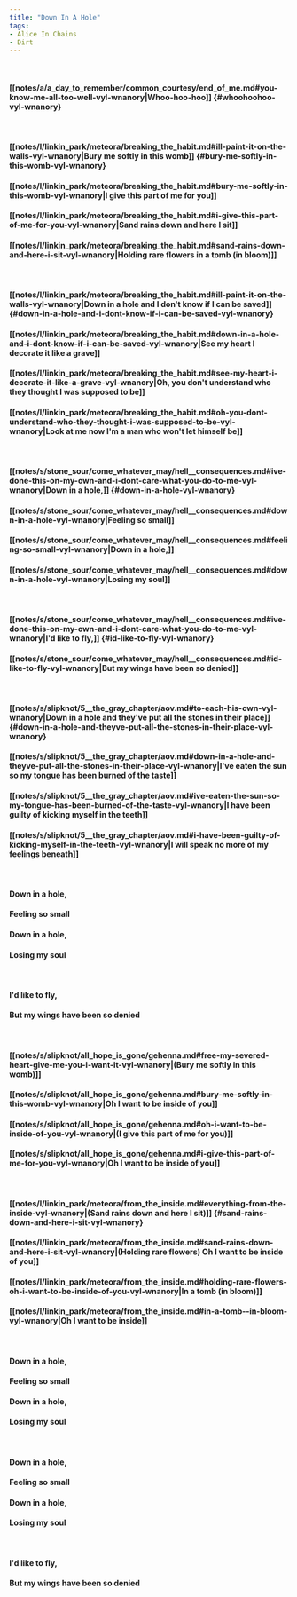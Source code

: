 ```yaml
---
title: "Down In A Hole"
tags:
- Alice In Chains
- Dirt
---
```

&nbsp;
#### [[notes/a/a_day_to_remember/common_courtesy/end_of_me.md#you-know-me-all-too-well-vyl-wnanory|Whoo-hoo-hoo]] {#whoohoohoo-vyl-wnanory}
&nbsp;
#### [[notes/l/linkin_park/meteora/breaking_the_habit.md#ill-paint-it-on-the-walls-vyl-wnanory|Bury me softly in this womb]] {#bury-me-softly-in-this-womb-vyl-wnanory}
#### [[notes/l/linkin_park/meteora/breaking_the_habit.md#bury-me-softly-in-this-womb-vyl-wnanory|I give this part of me for you]]
#### [[notes/l/linkin_park/meteora/breaking_the_habit.md#i-give-this-part-of-me-for-you-vyl-wnanory|Sand rains down and here I sit]]
#### [[notes/l/linkin_park/meteora/breaking_the_habit.md#sand-rains-down-and-here-i-sit-vyl-wnanory|Holding rare flowers in a tomb  (in bloom)]]
&nbsp;
#### [[notes/l/linkin_park/meteora/breaking_the_habit.md#ill-paint-it-on-the-walls-vyl-wnanory|Down in a hole and I don't know if I can be saved]] {#down-in-a-hole-and-i-dont-know-if-i-can-be-saved-vyl-wnanory}
#### [[notes/l/linkin_park/meteora/breaking_the_habit.md#down-in-a-hole-and-i-dont-know-if-i-can-be-saved-vyl-wnanory|See my heart I decorate it like a grave]]
#### [[notes/l/linkin_park/meteora/breaking_the_habit.md#see-my-heart-i-decorate-it-like-a-grave-vyl-wnanory|Oh, you don't understand who they thought I was supposed to be]]
#### [[notes/l/linkin_park/meteora/breaking_the_habit.md#oh-you-dont-understand-who-they-thought-i-was-supposed-to-be-vyl-wnanory|Look at me now I'm a man who won't let himself be]]
&nbsp;
#### [[notes/s/stone_sour/come_whatever_may/hell__consequences.md#ive-done-this-on-my-own-and-i-dont-care-what-you-do-to-me-vyl-wnanory|Down in a hole,]] {#down-in-a-hole-vyl-wnanory}
#### [[notes/s/stone_sour/come_whatever_may/hell__consequences.md#down-in-a-hole-vyl-wnanory|Feeling so small]]
#### [[notes/s/stone_sour/come_whatever_may/hell__consequences.md#feeling-so-small-vyl-wnanory|Down in a hole,]]
#### [[notes/s/stone_sour/come_whatever_may/hell__consequences.md#down-in-a-hole-vyl-wnanory|Losing my soul]]
&nbsp;
#### [[notes/s/stone_sour/come_whatever_may/hell__consequences.md#ive-done-this-on-my-own-and-i-dont-care-what-you-do-to-me-vyl-wnanory|I'd like to fly,]] {#id-like-to-fly-vyl-wnanory}
#### [[notes/s/stone_sour/come_whatever_may/hell__consequences.md#id-like-to-fly-vyl-wnanory|But my wings have been so denied]]
&nbsp;
#### [[notes/s/slipknot/5__the_gray_chapter/aov.md#to-each-his-own-vyl-wnanory|Down in a hole and they've put all the stones in their place]] {#down-in-a-hole-and-theyve-put-all-the-stones-in-their-place-vyl-wnanory}
#### [[notes/s/slipknot/5__the_gray_chapter/aov.md#down-in-a-hole-and-theyve-put-all-the-stones-in-their-place-vyl-wnanory|I've eaten the sun so my tongue has been burned of the taste]]
#### [[notes/s/slipknot/5__the_gray_chapter/aov.md#ive-eaten-the-sun-so-my-tongue-has-been-burned-of-the-taste-vyl-wnanory|I have been guilty of kicking myself in the teeth]]
#### [[notes/s/slipknot/5__the_gray_chapter/aov.md#i-have-been-guilty-of-kicking-myself-in-the-teeth-vyl-wnanory|I will speak no more of my feelings beneath]]
&nbsp;
#### Down in a hole,
#### Feeling so small
#### Down in a hole,
#### Losing my soul
&nbsp;
#### I'd like to fly,
#### But my wings have been so denied
&nbsp;
#### [[notes/s/slipknot/all_hope_is_gone/gehenna.md#free-my-severed-heart-give-me-you-i-want-it-vyl-wnanory|(Bury me softly in this womb)]]
#### [[notes/s/slipknot/all_hope_is_gone/gehenna.md#bury-me-softly-in-this-womb-vyl-wnanory|Oh I want to be inside of you]]
#### [[notes/s/slipknot/all_hope_is_gone/gehenna.md#oh-i-want-to-be-inside-of-you-vyl-wnanory|(I give this part of me for you)]]
#### [[notes/s/slipknot/all_hope_is_gone/gehenna.md#i-give-this-part-of-me-for-you-vyl-wnanory|Oh I want to be inside of you]]
&nbsp;
#### [[notes/l/linkin_park/meteora/from_the_inside.md#everything-from-the-inside-vyl-wnanory|(Sand rains down and here I sit)]] {#sand-rains-down-and-here-i-sit-vyl-wnanory}
#### [[notes/l/linkin_park/meteora/from_the_inside.md#sand-rains-down-and-here-i-sit-vyl-wnanory|(Holding rare flowers) Oh I want to be inside of you]]
#### [[notes/l/linkin_park/meteora/from_the_inside.md#holding-rare-flowers-oh-i-want-to-be-inside-of-you-vyl-wnanory|In a tomb  (in bloom)]]
#### [[notes/l/linkin_park/meteora/from_the_inside.md#in-a-tomb--in-bloom-vyl-wnanory|Oh I want to be inside]]
&nbsp;
#### Down in a hole,
#### Feeling so small
#### Down in a hole,
#### Losing my soul
&nbsp;
#### Down in a hole,
#### Feeling so small
#### Down in a hole,
#### Losing my soul
&nbsp;
#### I'd like to fly,
#### But my wings have been so denied
